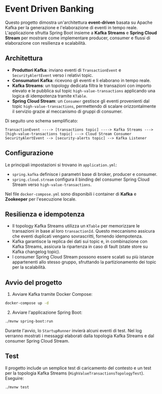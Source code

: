 # Event Driven Banking

Questo progetto dimostra un'architettura **event-driven** basata su Apache Kafka per la generazione e l'elaborazione di eventi in tempo reale. L'applicazione sfrutta Spring Boot insieme a **Kafka Streams** e **Spring Cloud Stream** per mostrare come implementare producer, consumer e flussi di elaborazione con resilienza e scalabilità.

## Architettura

- **Produttori Kafka**: inviano eventi di `TransactionEvent` e `SecurityAlertEvent` verso i relativi topic.
- **Consumatori Kafka**: ricevono gli eventi e li elaborano in tempo reale.
- **Kafka Streams**: un topology dedicata filtra le transazioni con importo elevato e le pubblica sul topic `high-value-transactions` applicando una logica di idempotenza tramite `KTable`.
- **Spring Cloud Stream**: un `Consumer` gestisce gli eventi provenienti dal topic `high-value-transactions`, permettendo di scalare orizzontalmente il servizio grazie al meccanismo di gruppi di consumer.

Di seguito uno schema semplificato:

```
TransactionEvent ----> [transactions topic] ----> Kafka Streams ---> [high-value-transactions topic] ---> Cloud Stream Consumer
SecurityAlertEvent --> [security-alerts topic] --> Kafka Listener
```

## Configurazione

Le principali impostazioni si trovano in `application.yml`:

- `spring.kafka` definisce i parametri base di broker, producer e consumer.
- `spring.cloud.stream` configura il binding del consumer Spring Cloud Stream verso `high-value-transactions`.

Nel file `docker-compose.yml` sono disponibili i container di **Kafka** e **Zookeeper** per l'esecuzione locale.

## Resilienza e idempotenza

- Il topology Kafka Streams utilizza un `KTable` per memorizzare le transazioni in base al loro `transactionId`. Questo meccanismo assicura che eventi duplicati vengano sovrascritti, fornendo idempotenza.
- Kafka garantisce la replica dei dati sui topic e, in combinazione con Kafka Streams, assicura la ripartenza in caso di fault (state store su Kafka changelog topic).
- I consumer Spring Cloud Stream possono essere scalati su più istanze appartenenti allo stesso gruppo, sfruttando la partizionamento dei topic per la scalabilità.

## Avvio del progetto

1. Avviare Kafka tramite Docker Compose:

```bash
docker-compose up -d
```

2. Avviare l'applicazione Spring Boot:

```bash
./mvnw spring-boot:run
```

Durante l'avvio, lo `StartupRunner` invierà alcuni eventi di test. Nel log verranno mostrati i messaggi elaborati dalla topologia Kafka Streams e dal consumer Spring Cloud Stream.

## Test

Il progetto include un semplice test di caricamento del contesto e un test per la topologia Kafka Streams (`HighValueTransactionsTopologyTest`). Eseguire:

```bash
./mvnw test
```

